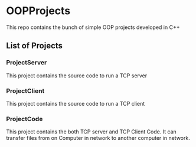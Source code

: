 # OOPProjects
 This repo contains the bunch of simple OOP projects developed in C++

## List of Projects
### ProjectServer
This project contains the source code to run a TCP server

### ProjectClient
This project contains the source code to run a TCP client

### ProjectCode
This project contains the both TCP server and TCP Client Code.
It can transfer files from on Computer in network to another computer in network.

